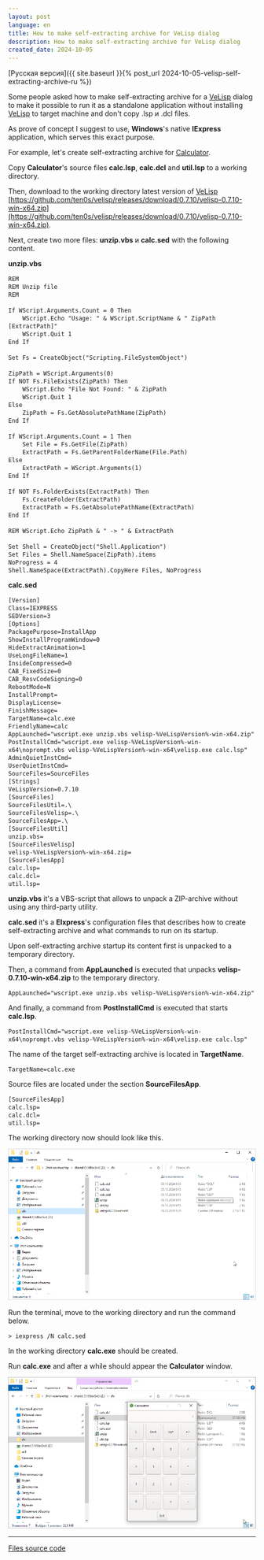 ```yaml
---
layout: post
language: en
title: How to make self-extracting archive for VeLisp dialog
description: How to make self-extracting archive for VeLisp dialog
created_date: 2024-10-05
---
```


[Русская версия]({{ site.baseurl }}{% post_url 2024-10-05-velisp-self-extracting-archive-ru %})

Some people asked how to make self-extracting archive for a
[VeLisp](https://github.com/ten0s/velisp) dialog to make it possible to run it
as a standalone application without installing [VeLisp](https://github.com/ten0s/velisp)
to target machine and don't copy .lsp и .dcl files.

As prove of concept I suggest to use, **Windows**'s native **IExpress** application,
which serves this exact purpose.

For example, let's create self-extracting archive for [Calculator](https://github.com/ten0s/velisp/tree/master?tab=readme-ov-file#run-code-from-file).

Copy **Calculator**'s source files **calc.lsp**, **calc.dcl** and **util.lsp** to a working directory.

Then, download to the working directory latest version of [VeLisp](https://github.com/ten0s/velisp) [https://github.com/ten0s/velisp/releases/download/0.7.10/velisp-0.7.10-win-x64.zip](https://github.com/ten0s/velisp/releases/download/0.7.10/velisp-0.7.10-win-x64.zip).

Next, create two more files: **unzip.vbs** и **calc.sed** with the following content.

**unzip.vbs**

```visualbasic
REM
REM Unzip file
REM

If WScript.Arguments.Count = 0 Then
    WScript.Echo "Usage: " & WScript.ScriptName & " ZipPath [ExtractPath]"
    WScript.Quit 1
End If

Set Fs = CreateObject("Scripting.FileSystemObject")

ZipPath = WScript.Arguments(0)
If NOT Fs.FileExists(ZipPath) Then
    WScript.Echo "File Not Found: " & ZipPath
    WScript.Quit 1
Else
    ZipPath = Fs.GetAbsolutePathName(ZipPath)
End If

If WScript.Arguments.Count = 1 Then
    Set File = Fs.GetFile(ZipPath)
    ExtractPath = Fs.GetParentFolderName(File.Path)
Else
    ExtractPath = WScript.Arguments(1)
End If

If NOT Fs.FolderExists(ExtractPath) Then
    Fs.CreateFolder(ExtractPath)
    ExtractPath = Fs.GetAbsolutePathName(ExtractPath)
End If

REM WScript.Echo ZipPath & " -> " & ExtractPath

Set Shell = CreateObject("Shell.Application")
Set Files = Shell.NameSpace(ZipPath).items
NoProgress = 4
Shell.NameSpace(ExtractPath).CopyHere Files, NoProgress
```

**calc.sed**

```
[Version]
Class=IEXPRESS
SEDVersion=3
[Options]
PackagePurpose=InstallApp
ShowInstallProgramWindow=0
HideExtractAnimation=1
UseLongFileName=1
InsideCompressed=0
CAB_FixedSize=0
CAB_ResvCodeSigning=0
RebootMode=N
InstallPrompt=
DisplayLicense=
FinishMessage=
TargetName=calc.exe
FriendlyName=calc
AppLaunched="wscript.exe unzip.vbs velisp-%VeLispVersion%-win-x64.zip"
PostInstallCmd="wscript.exe velisp-%VeLispVersion%-win-x64\noprompt.vbs velisp-%VeLispVersion%-win-x64\velisp.exe calc.lsp"
AdminQuietInstCmd=
UserQuietInstCmd=
SourceFiles=SourceFiles
[Strings]
VeLispVersion=0.7.10
[SourceFiles]
SourceFilesUtil=.\
SourceFilesVelisp=.\
SourceFilesApp=.\
[SourceFilesUtil]
unzip.vbs=
[SourceFilesVelisp]
velisp-%VeLispVersion%-win-x64.zip=
[SourceFilesApp]
calc.lsp=
calc.dcl=
util.lsp=
```

**unzip.vbs** it's a VBS-script that allows to unpack a ZIP-archive without using any third-party utility.

**calc.sed** it's a **EIxpress**'s configuration files that describes how to create self-extracting archive and what commands to run on its startup.

Upon self-extracting archive startup its content first is unpacked to a temporary directory.

Then, a command from **AppLaunched** is executed that unpacks **velisp-0.7.10-win-x64.zip** to the temporary directory.

```
AppLaunched="wscript.exe unzip.vbs velisp-%VeLispVersion%-win-x64.zip"
```

And finally, a command from **PostInstallCmd** is executed that starts **calc.lsp**.

```
PostInstallCmd="wscript.exe velisp-%VeLispVersion%-win-x64\noprompt.vbs velisp-%VeLispVersion%-win-x64\velisp.exe calc.lsp"
```

The name of the target self-extracting archive is located in **TargetName**.

```
TargetName=calc.exe
```

Source files are located under the section **SourceFilesApp**.

```
[SourceFilesApp]
calc.lsp=
calc.dcl=
util.lsp=
```

The working directory now should look like this.

![Source Files Image](/assets/images/velisp-self-extracting-archive/source-files.png)

Run the terminal, move to the working directory and run the command below.

```
> iexpress /N calc.sed
```

In the working directory **calc.exe** should be created.

Run **calc.exe** and after a while should appear the **Calculator** window.

![Calc App Started Image](/assets/images/velisp-self-extracting-archive/calc-app-started.png)

---

[Files source code](https://github.com/ten0s/blog-code/tree/main/velisp-self-extracting-archive)
